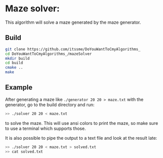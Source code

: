 # Maze solver:

This algorithm will solve a maze generated by the maze generator.

## Build

```bash
git clone https://github.com/itssme/DoYouWantToCmyAlgorithms_
cd DoYouWantToCmyAlgorithms_/mazeSolver
mkdir build
cd build
cmake ..
make
```

## Example

After generating a maze like `./generator 20 20 > maze.txt` with the generator, go to the build directory and run:
```bash
>> ./solver 20 20 < maze.txt
```
to solve the maze. This will use ansi colors to print the maze, so make sure to use a terminal which supports those.

It is also possible to pipe the output to a text file and look at the result late:
```bash
>> ./solver 20 20 < maze.txt > solved.txt
>> cat solved.txt
```
